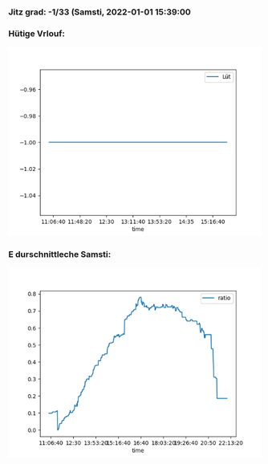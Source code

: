 ### Jitz grad: -1/33 (Samsti, 2022-01-01 15:39:00

### Hütige Vrlouf:
![Graph](Today.png)

### E durschnittleche Samsti:
![Graph](Samsti.png)